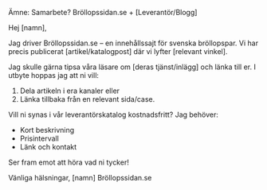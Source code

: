 Ämne: Samarbete? Bröllopssidan.se + [Leverantör/Blogg]

Hej [namn],

Jag driver Bröllopssidan.se – en innehållssajt för svenska bröllopspar. Vi har precis publicerat [artikel/katalogpost] där vi lyfter [relevant vinkel].

Jag skulle gärna tipsa våra läsare om [deras tjänst/inlägg] och länka till er. I utbyte hoppas jag att ni vill:
1. Dela artikeln i era kanaler eller
2. Länka tillbaka från en relevant sida/case.

Vill ni synas i vår leverantörskatalog kostnadsfritt? Jag behöver:
- Kort beskrivning
- Prisintervall
- Länk och kontakt

Ser fram emot att höra vad ni tycker!

Vänliga hälsningar,
[namn]
Bröllopssidan.se
